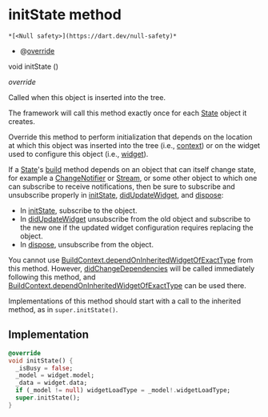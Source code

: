 


# initState method




    *[<Null safety>](https://dart.dev/null-safety)*



- @[override](https://api.flutter.dev/flutter/dart-core/override-constant.html)

void initState
()

_override_



<p>Called when this object is inserted into the tree.</p>
<p>The framework will call this method exactly once for each <a href="https://api.flutter.dev/flutter/widgets/State-class.html">State</a> object
it creates.</p>
<p>Override this method to perform initialization that depends on the
location at which this object was inserted into the tree (i.e., <a href="https://api.flutter.dev/flutter/widgets/State/context.html">context</a>)
or on the widget used to configure this object (i.e., <a href="https://api.flutter.dev/flutter/widgets/State/widget.html">widget</a>).</p>
<p>If a <a href="https://api.flutter.dev/flutter/widgets/State-class.html">State</a>'s <a href="../../smeup_widgets_smeup_buttons/SmeupButtonsState/build.md">build</a> method depends on an object that can itself
change state, for example a <a href="https://api.flutter.dev/flutter/foundation/ChangeNotifier-class.html">ChangeNotifier</a> or <a href="https://api.flutter.dev/flutter/dart-async/Stream-class.html">Stream</a>, or some
other object to which one can subscribe to receive notifications, then
be sure to subscribe and unsubscribe properly in <a href="../../smeup_widgets_smeup_buttons/SmeupButtonsState/initState.md">initState</a>,
<a href="https://api.flutter.dev/flutter/widgets/State/didUpdateWidget.html">didUpdateWidget</a>, and <a href="../../smeup_widgets_smeup_buttons/SmeupButtonsState/dispose.md">dispose</a>:</p>
<ul>
<li>In <a href="../../smeup_widgets_smeup_buttons/SmeupButtonsState/initState.md">initState</a>, subscribe to the object.</li>
<li>In <a href="https://api.flutter.dev/flutter/widgets/State/didUpdateWidget.html">didUpdateWidget</a> unsubscribe from the old object and subscribe
to the new one if the updated widget configuration requires
replacing the object.</li>
<li>In <a href="../../smeup_widgets_smeup_buttons/SmeupButtonsState/dispose.md">dispose</a>, unsubscribe from the object.</li>
</ul>
<p>You cannot use <a href="https://api.flutter.dev/flutter/widgets/BuildContext/dependOnInheritedWidgetOfExactType.html">BuildContext.dependOnInheritedWidgetOfExactType</a> from this
method. However, <a href="https://api.flutter.dev/flutter/widgets/State/didChangeDependencies.html">didChangeDependencies</a> will be called immediately
following this method, and <a href="https://api.flutter.dev/flutter/widgets/BuildContext/dependOnInheritedWidgetOfExactType.html">BuildContext.dependOnInheritedWidgetOfExactType</a> can
be used there.</p>
<p>Implementations of this method should start with a call to the inherited
method, as in <code>super.initState()</code>.</p>



## Implementation

```dart
@override
void initState() {
  _isBusy = false;
  _model = widget.model;
  _data = widget.data;
  if (_model != null) widgetLoadType = _model!.widgetLoadType;
  super.initState();
}
```







